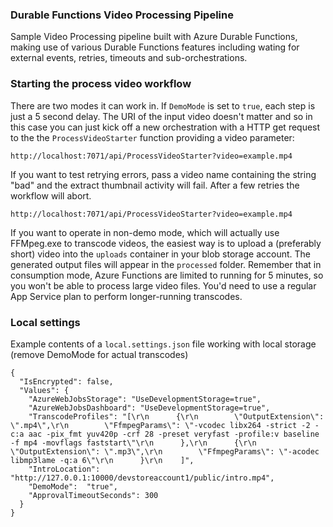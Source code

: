 ### Durable Functions Video Processing Pipeline

Sample Video Processing pipeline built with Azure Durable Functions, making use of various Durable Functions features including wating for external events, retries, timeouts and sub-orchestrations.

### Starting the process video workflow

There are two modes it can work in. If `DemoMode` is set to `true`, each step is just a 5 second delay. The URI of the input video doesn't matter and so in this case you can just kick off a new orchestration with a HTTP get request to the the `ProcessVideoStarter` function providing a video parameter:

```
http://localhost:7071/api/ProcessVideoStarter?video=example.mp4
```

If you want to test retrying errors, pass a video name containing the string "bad" and the extract thumbnail activity will fail. After a few retries the workflow will abort.

```
http://localhost:7071/api/ProcessVideoStarter?video=example.mp4
```

If you want to operate in non-demo mode, which will actually use FFMpeg.exe to transcode videos, the easiest way is to upload a (preferably short) video into the `uploads` container in your blob storage account. The generated output files will appear in the `processed` folder. Remember that in consumption mode, Azure Functions are limited to running for 5 minutes, so you won't be able to process large video files. You'd need to use a regular App Service plan to perform longer-running transcodes.




### Local settings

Example contents of a `local.settings.json` file working with local storage (remove DemoMode for actual transcodes)
```
{
  "IsEncrypted": false,
  "Values": {
    "AzureWebJobsStorage": "UseDevelopmentStorage=true",
    "AzureWebJobsDashboard": "UseDevelopmentStorage=true",
    "TranscodeProfiles": "[\r\n      {\r\n        \"OutputExtension\": \".mp4\",\r\n        \"FfmpegParams\": \"-vcodec libx264 -strict -2 -c:a aac -pix_fmt yuv420p -crf 28 -preset veryfast -profile:v baseline -f mp4 -movflags faststart\"\r\n      },\r\n      {\r\n        \"OutputExtension\": \".mp3\",\r\n        \"FfmpegParams\": \"-acodec libmp3lame -q:a 6\"\r\n      }\r\n    ]",
    "IntroLocation": "http://127.0.0.1:10000/devstoreaccount1/public/intro.mp4",
    "DemoMode":  "true",
    "ApprovalTimeoutSeconds": 300 
  }
}
```
